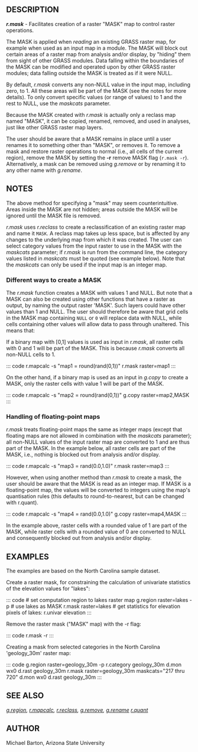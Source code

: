 ## DESCRIPTION

***r.mask*** - Facilitates creation of a raster \"MASK\" map to control
raster operations.

The MASK is applied when *reading* an existing GRASS raster map, for
example when used as an input map in a module. The MASK will block out
certain areas of a raster map from analysis and/or display, by
\"hiding\" them from sight of other GRASS modules. Data falling within
the boundaries of the MASK can be modified and operated upon by other
GRASS raster modules; data falling outside the MASK is treated as if it
were NULL.

By default, *r.mask* converts any non-NULL value in the input map,
including zero, to 1. All these areas will be part of the MASK (see the
notes for more details). To only convert specific values (or range of
values) to 1 and the rest to NULL, use the *maskcats* parameter.

Because the MASK created with *r.mask* is actually only a reclass map
named \"MASK\", it can be copied, renamed, removed, and used in
analyses, just like other GRASS raster map layers.

The user should be aware that a MASK remains in place until a user
renames it to something other than \"MASK\", or removes it. To remove a
mask and restore raster operations to normal (i.e., all cells of the
current region), remove the MASK by setting the **-r** remove MASK flag
(`r.mask -r`). Alternatively, a mask can be removed using *g.remove* or
by renaming it to any other name with *g.rename*.

## NOTES

The above method for specifying a \"mask\" may seem counterintuitive.
Areas inside the MASK are not hidden; areas outside the MASK will be
ignored until the MASK file is removed.

*r.mask* uses *r.reclass* to create a reclassification of an existing
raster map and name it `MASK`. A reclass map takes up less space, but is
affected by any changes to the underlying map from which it was created.
The user can select category values from the input raster to use in the
MASK with the *maskcats* parameter; if *r.mask* is run from the command
line, the category values listed in *maskcats* must be quoted (see
example below). Note that the *maskcats* can only be used if the input
map is an integer map.

### Different ways to create a MASK

The *r.mask* function creates a MASK with values 1 and NULL. But note
that a MASK can also be created using other functions that have a raster
as output, by naming the output raster \'MASK\'. Such layers could have
other values than 1 and NULL. The user should therefore be aware that
grid cells in the MASK map containing `NULL` or `0` will replace data
with NULL, while cells containing other values will allow data to pass
through unaltered. This means that:

If a binary map with \[0,1\] values is used as input in *r.mask*, all
raster cells with 0 and 1 will be part of the MASK. This is because
*r.mask* converts all non-NULL cells to 1.

::: code
    r.mapcalc -s "map1 = round(rand(0,1))"
    r.mask raster=map1
:::

On the other hand, if a binary map is used as an input in *g.copy* to
create a MASK, only the raster cells with value 1 will be part of the
MASK.

::: code
    r.mapcalc -s "map2 = round(rand(0,1))"
    g.copy raster=map2,MASK
:::

### Handling of floating-point maps

*r.mask* treats floating-point maps the same as integer maps (except
that floating maps are not allowed in combination with the *maskcats*
parameter); all non-NULL values of the input raster map are converted to
1 and are thus part of the MASK. In the example below, all raster cells
are part of the MASK, i.e., nothing is blocked out from analysis and/or
display.

::: code
    r.mapcalc -s "map3 = rand(0.0,1.0)"
    r.mask raster=map3
:::

However, when using another method than *r.mask* to create a mask, the
user should be aware that the MASK is read as an integer map. If MASK is
a floating-point map, the values will be converted to integers using the
map\'s quantisation rules (this defaults to round-to-nearest, but can be
changed with r.quant).

::: code
    r.mapcalc -s "map4 = rand(0.0,1.0)"
    g.copy raster=map4,MASK
:::

In the example above, raster cells with a rounded value of 1 are part of
the MASK, while raster cells with a rounded value of 0 are converted to
NULL and consequently blocked out from analysis and/or display.

## EXAMPLES

The examples are based on the North Carolina sample dataset.

Create a raster mask, for constraining the calculation of univariate
statistics of the elevation values for \"lakes\":

::: code
    # set computation region to lakes raster map
    g.region raster=lakes -p
    # use lakes as MASK
    r.mask raster=lakes
    # get statistics for elevation pixels of lakes:
    r.univar elevation
:::

Remove the raster mask (\"MASK\" map) with the -r flag:

::: code
    r.mask -r
:::

Creating a mask from selected categories in the North Carolina
\'geology_30m\' raster map:

::: code
    g.region raster=geology_30m -p
    r.category geology_30m
    d.mon wx0
    d.rast geology_30m
    r.mask raster=geology_30m maskcats="217 thru 720"
    d.mon wx0
    d.rast geology_30m
:::

## SEE ALSO

*[g.region](g.region.html), [r.mapcalc](r.mapcalc.html),
[r.reclass](r.reclass.html), [g.remove](g.remove.html),
[g.rename](g.rename.html) [r.quant](r.quant.html)*

## AUTHOR

Michael Barton, Arizona State University
